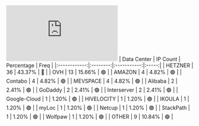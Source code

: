 ![Diagramm](https://github.com/obajay/StateSync-snapshots/blob/main/Projects/Aura/1/README.md)
| Data Center | IP Count | Percentage | Freq |
|:------------:|:--------:|:-----------:|:-----:|
| HETZNER | 36 | 43.37% | 🔴 |
| OVH | 13 | 15.66% | 🟢 |
| AMAZON | 4 | 4.82% | 🟢 |
| Contabo | 4 | 4.82% | 🟢 |
| MEVSPACE | 4 | 4.82% | 🟢 |
| Alibaba | 2 | 2.41% | 🟢 |
| GoDaddy | 2 | 2.41% | 🟢 |
| Interserver | 2 | 2.41% | 🟢 |
| Google-Cloud | 1 | 1.20% | 🟢 |
| HIVELOCITY | 1 | 1.20% | 🟢 |
| IKOULA | 1 | 1.20% | 🟢 |
| myLoc | 1 | 1.20% | 🟢 |
| Netcup | 1 | 1.20% | 🟢 |
| StackPath | 1 | 1.20% | 🟢 |
| Wolfpaw | 1 | 1.20% | 🟢 |
| OTHER | 9 | 10.84% | 🟢 |